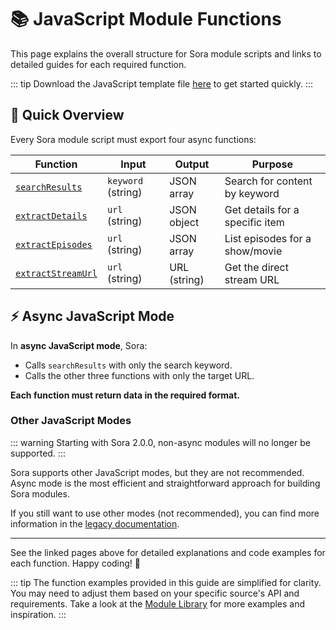 # 📚 JavaScript Module Functions

This page explains the overall structure for Sora module scripts and links to detailed guides for each required function.

::: tip
Download the JavaScript template file [here](/module-template.js) to get started quickly.
:::

## 🚦 Quick Overview

Every Sora module script must export four async functions:

| Function           | Input                | Output         | Purpose                                 |
|--------------------|--------------------- |--------------- |-----------------------------------------|
| [`searchResults`](/modules/module-functions/searchResults.md)    | `keyword` (string)   | JSON array     | Search for content by keyword           |
| [`extractDetails`](/modules/module-functions/extractDetails.md)   | `url` (string)       | JSON object    | Get details for a specific item         |
| [`extractEpisodes`](/modules/module-functions/extractEpisodes.md)  | `url` (string)       | JSON array     | List episodes for a show/movie          |
| [`extractStreamUrl`](/modules/module-functions/extractStreamUrl.md) | `url` (string)       | URL (string)   | Get the direct stream URL               |


## ⚡ Async JavaScript Mode

In **async JavaScript mode**, Sora:
- Calls `searchResults` with only the search keyword.
- Calls the other three functions with only the target URL.

**Each function must return data in the required format.**

### Other JavaScript Modes

::: warning
Starting with Sora 2.0.0, non-async modules will no longer be supported.
:::

Sora supports other JavaScript modes, but they are not recommended. Async mode is the most efficient and straightforward approach for building Sora modules.

If you still want to use other modes (not recommended), you can find more information in the [legacy documentation](/modules/legacy-documentation).

<!-- 
## 📝 Tips & Best Practices

- Always return data in the expected format (see table above).
- Use `try/catch` to handle errors gracefully and return fallback values.
- Use `encodeURIComponent` for user input in URLs.
- Test your module with real data before publishing.
- Log errors to help with debugging.

---

## ❓ Troubleshooting

- **Nothing shows up in Sora?**
    - Check your function names and return formats.
    - Make sure your script is accessible at the `scriptUrl` in your module JSON.
- **Errors in the console?**
    - Use `console.log` to debug and check for typos or network issues. -->

---

See the linked pages above for detailed explanations and code examples for each function.
Happy coding! 🎉

::: tip
The function examples provided in this guide are simplified for clarity. You may need to adjust them based on your specific source's API and requirements.
Take a look at the [Module Library](https://library.cufiy.net) for more examples and inspiration.
:::
